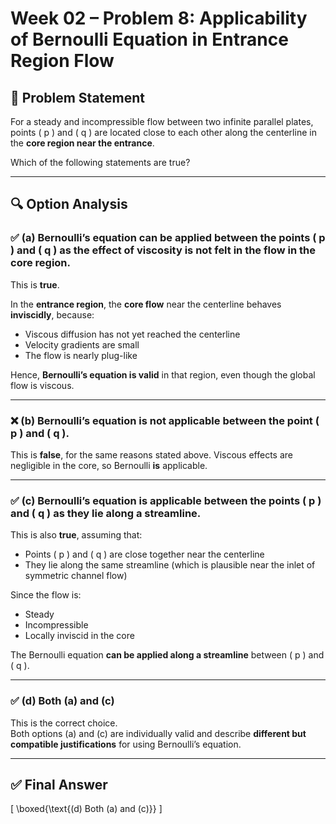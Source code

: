 
# Week 02 – Problem 8: Applicability of Bernoulli Equation in Entrance Region Flow

## 🧮 Problem Statement

For a steady and incompressible flow between two infinite parallel plates, points \( p \) and \( q \) are located close to each other along the centerline in the **core region near the entrance**.

Which of the following statements are true?

---

## 🔍 Option Analysis

### ✅ (a) Bernoulli’s equation can be applied between the points \( p \) and \( q \) as the effect of viscosity is not felt in the flow in the core region.

This is **true**.

In the **entrance region**, the **core flow** near the centerline behaves **inviscidly**, because:

- Viscous diffusion has not yet reached the centerline
- Velocity gradients are small
- The flow is nearly plug-like

Hence, **Bernoulli’s equation is valid** in that region, even though the global flow is viscous.

---

### ❌ (b) Bernoulli’s equation is not applicable between the point \( p \) and \( q \).

This is **false**, for the same reasons stated above. Viscous effects are negligible in the core, so Bernoulli **is** applicable.

---

### ✅ (c) Bernoulli’s equation is applicable between the points \( p \) and \( q \) as they lie along a streamline.

This is also **true**, assuming that:

- Points \( p \) and \( q \) are close together near the centerline
- They lie along the same streamline (which is plausible near the inlet of symmetric channel flow)

Since the flow is:

- Steady
- Incompressible
- Locally inviscid in the core

The Bernoulli equation **can be applied along a streamline** between \( p \) and \( q \).

---

### ✅ (d) Both (a) and (c)

This is the correct choice.  
Both options (a) and (c) are individually valid and describe **different but compatible justifications** for using Bernoulli’s equation.

---

## ✅ Final Answer

\[
\boxed{\text{(d) Both (a) and (c)}}
\]
